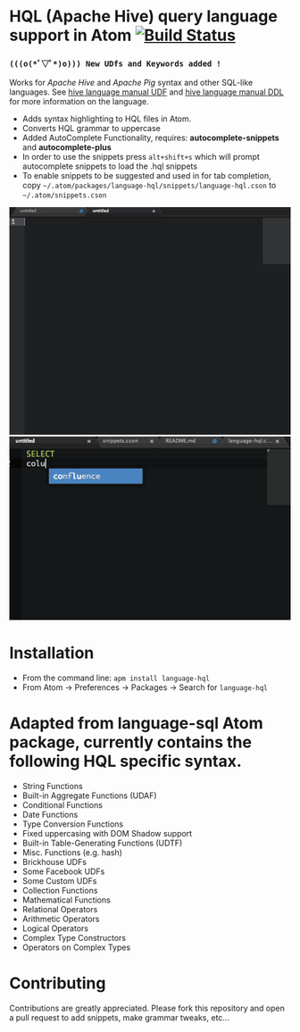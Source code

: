 # HQL (Apache Hive) query language support in Atom  [![Build Status](https://travis-ci.org/adidonato/language-hql.svg?branch=master)](https://travis-ci.org/adidonato/language-hql)

### `(((o(*ﾟ▽ﾟ*)o))) New UDfs and Keywords added !`

Works for *Apache Hive* and *Apache Pig* syntax and other SQL-like languages.
See [hive language manual UDF](https://cwiki.apache.org/confluence/display/Hive/LanguageManual+UDF) and [hive language manual DDL]( https://cwiki.apache.org/confluence/display/Hive/LanguageManual+DDL) for more information on the language.

* Adds syntax highlighting to HQL files in Atom.
* Converts HQL grammar to uppercase
* Added AutoComplete Functionality, requires: **autocomplete-snippets** and **autocomplete-plus**
* In order to use the snippets press `alt+shift+s` which will prompt autocomplete snippets to load the .hql snippets
* To enable snippets to be suggested and used in for tab completion, copy `~/.atom/packages/language-hql/snippets/language-hql.cson` to `~/.atom/snippets.cson`

<img src="./img/language-hql-demo.gif" width="650px"/>

<img src="./img/language-hql-2.gif" width="650px"/>

# Installation

* From the command line: `apm install language-hql` 
* From Atom -> Preferences -> Packages -> Search for `language-hql`

# Adapted from language-sql Atom package, currently contains the following HQL specific syntax.

* String Functions
* Built-in Aggregate Functions (UDAF)
* Conditional Functions
* Date Functions
* Type Conversion Functions
* Fixed uppercasing with DOM Shadow support
* Built-in Table-Generating Functions (UDTF)
* Misc. Functions (e.g. hash)
* Brickhouse UDFs
* Some Facebook UDFs
* Some Custom UDFs
* Collection Functions
* Mathematical Functions
* Relational Operators
* Arithmetic Operators
* Logical Operators
* Complex Type Constructors
* Operators on Complex Types

# Contributing

Contributions are greatly appreciated. Please fork this repository and open a
pull request to add snippets, make grammar tweaks, etc...
